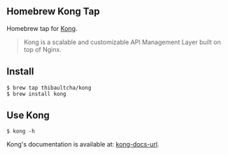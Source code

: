 ## Homebrew Kong Tap

Homebrew tap for [Kong](kong-url).

> Kong is a scalable and customizable API Management Layer built on top of Nginx.

## Install

```
$ brew tap thibaultcha/kong
$ brew install kong
```

## Use Kong

```
$ kong -h
```

Kong's documentation is available at: [kong-docs-url].

[kong-url]: http://getkong.org
[kong-docs-url]: http://getkong.org/docs
